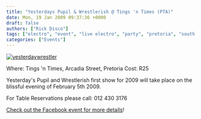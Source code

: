 ```yaml
---
title: "Yesterdays Pupil & Wrestlerish @ Tings 'n Times (PTA)"
date: Mon, 19 Jan 2009 09:37:36 +0000
draft: false
authors: ["Rick Disco"]
tags: ["electro", "event", "live electro", "party", "pretoria", "south africa", "tings 'n times", "wresterish", "yesterdays pupil"]
categories: ["Events"]
---
```


[![yesterdaywrestler](/wp-content/uploads/2009/01/yesterdaywrestler.jpg "yesterdaywrestler")](/wp-content/uploads/2009/01/yesterdaywrestler.jpg)

Where: Tings 'n Times, Arcadia Street, Pretoria Cost: R25

Yesterday's Pupil and Wrestlerish first show for 2009 will take place on the blissful evening of February 5th 2009.

For Table Reservations please call: 012 430 3176

[Check out the Facebook event for more details](http://www.new.facebook.com/event.php?eid=116800415462 "Facebook Event")!

